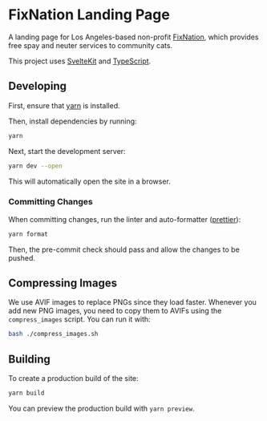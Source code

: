 # FixNation Landing Page

A landing page for Los Angeles-based non-profit [FixNation](https://fixnation.org), which provides free spay and neuter services to community cats.

This project uses [SvelteKit](https://kit.svelte.dev) and [TypeScript](https://www.typescriptlang.org).

## Developing

First, ensure that [yarn](https://yarnpkg.com) is installed.

Then, install dependencies by running:

```bash
yarn
```

Next, start the development server:

```bash
yarn dev --open
```

This will automatically open the site in a browser.

### Committing Changes

When committing changes, run the linter and auto-formatter ([prettier](https://prettier.io)):

```bash
yarn format
```

Then, the pre-commit check should pass and allow the changes to be pushed.

## Compressing Images

We use AVIF images to replace PNGs since they load faster. Whenever you add new PNG images, you need to copy them to AVIFs using the `compress_images` script. You can run it with:

```bash
bash ./compress_images.sh
```

## Building

To create a production build of the site:

```bash
yarn build
```

You can preview the production build with `yarn preview`.
